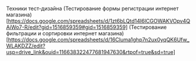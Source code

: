 Техники тест-дизайна
(Тестирование формы регистрации интернет магазина)
[https://docs.google.com/spreadsheets/d/1zt6bLQtd14I6lCGOWAKVOpv4QAiWo7-R/edit?gid=1516859359#gid=1516859359]
(Тестирование фильтрации и сортировки интернет магазина)
[https://docs.google.com/spreadsheets/d/16Cluma1ghp7n2ux0yqQK6Ufw_WLAKDZZ/edit?usp=drive_link&ouid=116638322477681947630&rtpof=true&sd=true]

